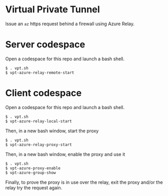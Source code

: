 # Virtual Private Tunnel
Issue an `az` https request behind a firewall using Azure Relay.

# Server codespace
Open a codespace for this repo and launch a bash shell. 
```
$ . vpt.sh
$ vpt-azure-relay-remote-start
```
# Client codespace
Open a codespace for this repo and launch a bash shell.
```
$ . vpt.sh
$ vpt-azure-relay-local-start
```
Then, in a new bash window, start the proxy
```
$ . vpt.sh
$ vpt-azure-relay-proxy-start
```
Then, in a new bash window, enable the proxy and use it
```
$ . vpt.sh
$ vpt-azure-proxy-enable
$ vpt-azure-group-show
```
Finally, to prove the proxy is in use over the relay, exit the proxy and/or the relay try the request again.
